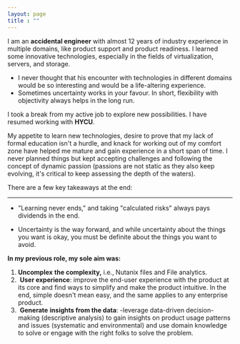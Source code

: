 ```yaml
---
layout: page
title : ""
---
```


I am an **accidental engineer** with almost 12 years of industry experience in multiple domains, like product support and product readiness. I learned some innovative technologies, especially in the fields of virtualization, servers, and storage.

- I never thought that his encounter with technologies in different domains would be so interesting and would be a life-altering experience.
- Sometimes uncertainty works in your favour. In short, flexibility with objectivity always helps in the long run.

I took a break from my active job to explore new possibilities. I have resumed working with **HYCU**.

My appetite to learn new technologies, desire to prove that my lack of formal education isn't a hurdle, and knack for working out of my comfort zone have helped me mature and gain experience in a short span of time. I never planned things but kept accepting challenges and following the concept of dynamic passion (passions are not static as they also keep evolving, it's critical to keep assessing the depth of the waters).

There are a few key takeaways at the end:

* * *

- "Learning never ends," and taking "calculated risks" always pays dividends in the end.
    
- Uncertainty is the way forward, and while uncertainty about the things you want is okay, you must be definite about the things you want to avoid.
    

**In my previous role, my sole aim was:**

1. **Uncomplex** **the complexity,** i.e., Nutanix files and File analytics.
2.  **User experience**: improve the end-user experience with the product at its core and find ways to simplify and make the product intuitive. In the end, simple doesn't mean easy, and the same applies to any enterprise product.
3.  **Generate** **insights from the data**: -leverage data-driven decision-making (descriptive analysis) to gain insights on product usage patterns and issues (systematic and environmental) and use domain knowledge to solve or engage with the right folks to solve the problem.
